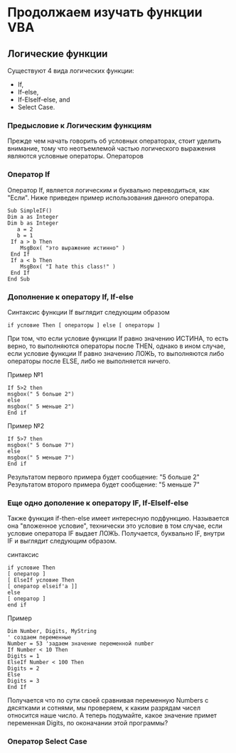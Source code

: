 # Продолжаем изучать функции VBA 
## Логические функции
Существуют 4 вида логических функции:

* If,
* If-else,
* If-ElseIf-else, and
* Select Case.

### Предысловие к Логическим функциям

Прежде чем начать говорить об условных операторах, стоит уделить внимание, тому что неотъемлемой частью логического выражения являются условные операторы. Операторов 

### Оператор If

Оператор If,  является логическим и буквально переводиться, как "Если". 
Ниже приведен пример использования данного оператора.

    Sub SimpleIF()
    Dim a as Integer 
    Dim b as Integer 
       a = 2
       b = 1
     If a > b Then
        MsgBox( "это выражение истинно" )
     End If
     If a < b Then
        MsgBox( "I hate this class!" )
     End If
    End Sub

### Дополнение к оператору If, If-else

Синтаксис функции If выглядит следующим образом

    if условие Then [ операторы ] else [ операторы ]

При том, что если условие функции If равно значению ИСТИНА, то есть верно, то выполняются операторы после THEN, однако в ином случае, если условие функции If равно значению ЛОЖЬ, то выполняются либо операторы после ELSE, либо не выполняется ничего.

Пример №1

    If 5>2 then 
    msgbox(" 5 больше 2")
    else 
    msgbox(" 5 меньше 2")
    End if

Пример №2 

    If 5>7 then 
    msgbox(" 5 больше 7")
    else 
    msgbox(" 5 меньше 7")
    End if

Результатом первого примера будет сообщение: "5 больше 2"
Результатом второго примера будет сообщение: "5 меньше 7"

### Еще одно дополение к оператору IF, If-ElseIf-else

Также функция if-then-else имеет интересную подфункцию. Называется она "вложенное условие", технически это условие в том случае, если условие оператора IF выдает ЛОЖЬ. Получается, буквально IF, внутри IF и выглядит следующим образом.

синтаксис

    if условие Then
    [ оператор ]
    [ ElseIf условие Then
    [ оператор elseif'а ]]
    else
    [ оператор ]
    end if

Пример

    Dim Number, Digits, MyString 
    ' создаем переменные
    Number = 53 'задаем значение переменной number 
    If Number < 10 Then 
    Digits = 1 
    ElseIf Number < 100 Then  
    Digits = 2 
    Else 
    Digits = 3 
    End If

Получается что по сути своей сравнивая переменную Numbers с дясятками и сотнями, мы проверяем, к каким разрядам чисел относится наше число. 
А теперь подумайте, какое значение примет переменная Digits, по оконачании этой программы?

### Оператор Select Case

